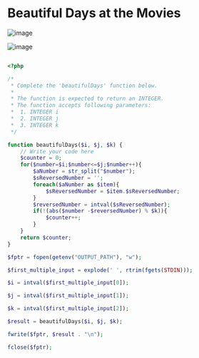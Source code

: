 # Beautiful Days at the Movies

![image](https://user-images.githubusercontent.com/23621801/186782327-7b75a02c-888e-47b7-a4c6-e4ea090cd755.png)

![image](https://user-images.githubusercontent.com/23621801/186782408-e544087c-6edf-4d5c-b162-15fda2190c9b.png)

```php

<?php

/*
 * Complete the 'beautifulDays' function below.
 *
 * The function is expected to return an INTEGER.
 * The function accepts following parameters:
 *  1. INTEGER i
 *  2. INTEGER j
 *  3. INTEGER k
 */

function beautifulDays($i, $j, $k) {
    // Write your code here
    $counter = 0;
    for($number=$i;$number<=$j;$number++){
        $aNumber = str_split("$number");
        $sReversedNumber = '';
        foreach($aNumber as $item){
            $sReversedNumber = $item.$sReversedNumber;
        }
        $reversedNumber = intval($sReversedNumber);
        if(!(abs($number -$reversedNumber) % $k)){
            $counter++;
        }
    }
    return $counter;
}

$fptr = fopen(getenv("OUTPUT_PATH"), "w");

$first_multiple_input = explode(' ', rtrim(fgets(STDIN)));

$i = intval($first_multiple_input[0]);

$j = intval($first_multiple_input[1]);

$k = intval($first_multiple_input[2]);

$result = beautifulDays($i, $j, $k);

fwrite($fptr, $result . "\n");

fclose($fptr);


```
